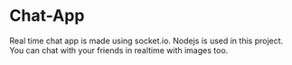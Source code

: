 # Chat-App
Real time chat app is made using socket.io. 
Nodejs is used in this project.
You can chat with your friends in realtime with images too.
